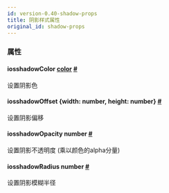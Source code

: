 ```yaml
---
id: version-0.40-shadow-props
title: 阴影样式属性
original_id: shadow-props
---
```


### 属性

<div class="props">
    <div class="prop"><h4 class="propTitle"><a class="anchor" name="shadowcolor"></a><span class="platform">ios</span>shadowColor
        <span class="propType"><a href="docs/colors.html">color</a></span> <a class="hash-link" href="shadow-props.html#shadowcolor">#</a>
    </h4>
        <div><p>设置阴影色</p></div>
    </div>
    <div class="prop"><h4 class="propTitle"><a class="anchor" name="shadowoffset"></a><span class="platform">ios</span>shadowOffset
        <span class="propType">{width: number, height: number}</span> <a class="hash-link" href="shadow-props.html#shadowoffset">#</a>
    </h4>
        <div><p>设置阴影偏移</p></div>
    </div>
    <div class="prop"><h4 class="propTitle"><a class="anchor" name="shadowopacity"></a><span class="platform">ios</span>shadowOpacity
        <span class="propType">number</span> <a class="hash-link" href="shadow-props.html#shadowopacity">#</a></h4>
        <div><p>设置阴影不透明度 (乘以颜色的alpha分量)</p></div>
    </div>
    <div class="prop"><h4 class="propTitle"><a class="anchor" name="shadowradius"></a><span class="platform">ios</span>shadowRadius
        <span class="propType">number</span> <a class="hash-link" href="shadow-props.html#shadowradius">#</a></h4>
        <div><p>设置阴影模糊半径</p></div>
    </div>
</div>